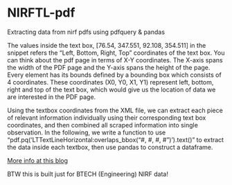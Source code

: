 # NIRFTL-pdf

Extracting data from nirf pdfs using pdfquery &amp; pandas

The values inside the text box, [76.54, 347.551, 92.108, 354.511] in the snippet refers the “Left, Bottom, Right, Top” coordinates of the text box.
You can think about the pdf page in terms of X-Y coordinates. The X-axis spans the width of the PDF page and the Y-axis spans the height of the page.
Every element has its bounds defined by a bounding box which consists of 4 coordinates.
These coordinates (X0, Y0, X1, Y1) represent left, bottom, right and top of the text box, which would give us the location of data we are interested in the PDF page.

Using the textbox coordinates from the XML file, we can extract each piece of relevant information individually using their corresponding text box coordinates, 
and then combined all scraped information into single observation. 
In the following, we write a function to use “pdf.pq(‘LTTextLineHorizontal:overlaps_bbox(“#, #, #, #”)’).text()” to extract the data inside each textbox, then use pandas to construct a dataframe.

[More info at this blog](https://towardsdatascience.com/scrape-data-from-pdf-files-using-python-and-pdfquery-d033721c3b28)

BTW this is built just for BTECH (Engineering) NIRF data!
